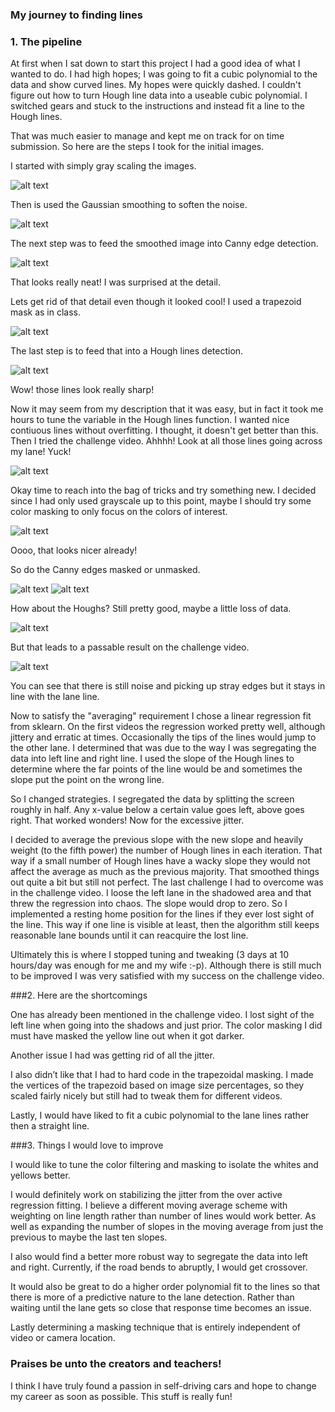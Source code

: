 ### My journey to finding lines

### 1. The pipeline

At first when I sat down to start this project I had a good idea of what I wanted to do. I had high hopes; I was going to fit a cubic polynomial to the data and show curved lines. My hopes were quickly dashed. I couldn't figure out how to turn Hough line data into a useable cubic polynomial. I switched gears and stuck to the instructions and instead fit a line to the Hough lines.

That was much easier to manage and kept me on track for on time submission. So here are the steps I took for the initial images.

I started with simply gray scaling the images.

![alt text](./writeup_output/Gray.jpg)

Then is used the Gaussian smoothing to soften the noise.

![alt text](./writeup_output/BlurGray.jpg)

The next step was to feed the smoothed image into Canny edge detection. 

![alt text](./writeup_output/CannyGray.jpg)

That looks really neat! I was surprised at the detail.

Lets get rid of that detail even though it looked cool! I used a trapezoid
mask as in class.

![alt text](./writeup_output/MaskedGray.jpg)

The last step is to feed that into a Hough lines detection.

![alt text](./writeup_output/HoughGray.jpg)

Wow! those lines look really sharp!

Now it may seem from my description that it was easy, but in fact it took me hours to tune the variable in the Hough lines function. I wanted nice contiuous lines without overfitting. I thought, it doesn't get better than this. Then I tried the challenge video. Ahhhh! Look at all those lines going across my lane! Yuck!

![alt text](./writeup_output/ChallengeGray.jpeg)

Okay time to reach into the bag of tricks and try something new. I decided
since I had only used grayscale up to this point, maybe I should try some 
color masking to only focus on the colors of interest.

![alt text](./writeup_output/ColorRegionMask.jpg)

Oooo, that looks nicer already!

So do the Canny edges masked or unmasked.

![alt text](./writeup_output/CannyColor.jpg)
![alt text](./writeup_output/MaskedColor.jpg)

How about the Houghs? Still pretty good, maybe a little loss of data.

![alt text](./writeup_output/HoughColor.jpg)

But that leads to a passable result on the challenge video. 

![alt text](./writeup_output/ChallengeColor.jpeg)

You can see that there is still noise and picking up stray edges but it stays in line with the lane line.

Now to satisfy the "averaging" requirement I chose a linear regression fit from sklearn. On the first videos the regression worked pretty well, although jittery and erratic at times. Occasionally the tips of the lines would jump to the other lane. I determined that was due to the way I was segregating the data into left line and right line. I used the slope of the Hough lines to determine where the far points of the line would be and sometimes the slope put the point on the wrong line. 

So I changed strategies. I segregated the data by splitting the screen roughly in half. Any x-value below a certain value goes left, above goes right. That worked wonders! Now for the excessive jitter.

I decided to average the previous slope with the new slope and heavily weight (to the fifth power) the number of Hough lines in each iteration. That way if a small number of Hough lines have a wacky slope they would not affect the average as much as the previous majority. That smoothed things out quite a bit but still not perfect. The last challenge I had to overcome was in the challenge video. I loose the left lane in the shadowed area and that threw the regression into chaos. The slope would drop to zero. So I implemented a resting home position for the lines if they ever lost sight of the line. This way if one line is visible at least, then the algorithm still keeps reasonable lane bounds until it can reacquire the lost line. 

Ultimately this is where I stopped tuning and tweaking (3 days at 10 hours/day was enough for me and my wife :-p). Although there is still much to be improved I was very satisfied with my success on the challenge video.


###2. Here are the shortcomings

One has already been mentioned in the challenge video. I lost sight of the left line when going into the shadows and just prior. The color masking I did must have masked the yellow line out when it got darker.

Another issue I had was getting rid of all the jitter. 

I also didn’t like that I had to hard code in the trapezoidal masking. I made the vertices of the trapezoid based on image size percentages, so they scaled fairly nicely but still had to tweak them for different videos.

Lastly, I would have liked to fit a cubic polynomial to the lane lines rather then a straight line. 

###3. Things I would love to improve

I would like to tune the color filtering and masking to isolate the whites and yellows better.

I would definitely work on stabilizing the jitter from the over active regression fitting. I believe a different moving average scheme with weighting on line length rather than number of lines would work better. As well as expanding the number of slopes in the moving average from just the previous to maybe the last ten slopes.

I also would find a better more robust way to segregate the data into left and right. Currently, if the road bends to abruptly, I would get crossover.

It would also be great to do a higher order polynomial fit to the lines so that there is more of a predictive nature to the lane detection. Rather than waiting until the lane gets so close that response time becomes an issue.

Lastly determining a masking technique that is entirely independent of video or camera location.

### Praises be unto the creators and teachers!
I think I have truly found a passion in self-driving cars and hope to change my career as soon as possible. This stuff is really fun!

